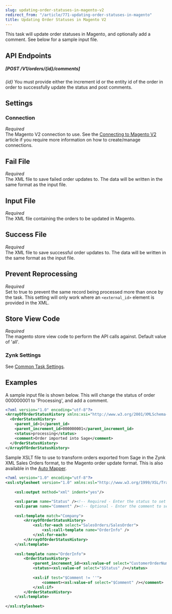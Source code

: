 ```yaml
---
slug: updating-order-statuses-in-magento-v2
redirect_from: "/article/771-updating-order-statuses-in-magento"
title: Updating Order Statuses in Magento V2
---
```

This task will update order statuses in Magento, and optionally add a comment. See below for a sample input file.

## API Endpoints
##### [POST /V1/orders/{id}/comments]
_{id}_ You must provide either the increment id or the entity id of the order in order to successfully update the status and post comments.

## Settings
### Connection
_Required_  
The Magento V2 connection to use. See the [Connecting to Magento V2](connecting-to-magento-v2) article if you require more information on how to create/manage connections.

## Fail File
_Required_  
The XML file to save failed order updates to. The data will be written in the same format as the input file.

## Input File
_Required_  
The XML file containing the orders to be updated in Magento.

## Success File
_Required_  
The XML file to save successful order updates to. The data will be written in the same format as the input file.

## Prevent Reprocessing
_Required_  
Set to true to prevent the same record being processed more than once by the task. This setting will only work where an `<external_id>` element is provided in the XML.

## Store View Code
_Required_  
The magento store view code to perform the API calls against. Default value of 'all'.

### Zynk Settings
See [Common Task Settings](common-task-settings).

## Examples
A sample input file is shown below. This will change the status of order 000000001 to 'Processing', and add a comment.
```xml
<?xml version="1.0" encoding="utf-8"?>
<ArrayOfOrderStatusHistory xmlns:xsi="http://www.w3.org/2001/XMLSchema-instance" xmlns:xsd="http://www.w3.org/2001/XMLSchema">
  <OrderStatusHistory>
    <parent_id>1</parent_id>
    <parent_increment_id>000000001</parent_increment_id>
    <status>processing</status>
    <comment>Order imported into Sage</comment>
  </OrderStatusHistory>
</ArrayOfOrderStatusHistory>
```

Sample XSLT file to use to transform orders exported from Sage in the Zynk XML Sales Orders format, to the Magento order update format. This is also available in the [Auto Mapper](auto-mapper).
```xml
<?xml version="1.0" encoding="utf-8"?>
<xsl:stylesheet version="1.0" xmlns:xsl="http://www.w3.org/1999/XSL/Transform">
    
    <xsl:output method="xml" indent="yes"/>

    <xsl:param name="Status" /><!-- Required - Enter the status to set in Magento -->
    <xsl:param name="Comment" /><!-- Optional - Enter the comment to set in Magento -->
    
    <xsl:template match="Company">
        <ArrayOfOrderStatusHistory>
            <xsl:for-each select="SalesOrders/SalesOrder">
                <xsl:call-template name="OrderInfo" />
            </xsl:for-each>
        </ArrayOfOrderStatusHistory>
    </xsl:template>
    
    <xsl:template name="OrderInfo">
        <OrderStatusHistory>
            <parent_increment_id><xsl:value-of select="CustomerOrderNumber" /></parent_increment_id>
            <status><xsl:value-of select="$Status" /></status>
    
            <xsl:if test="$Comment != ''">
                <comment><xsl:value-of select="$Comment" /></comment>
            </xsl:if>
        </OrderStatusHistory>
    </xsl:template>
    
</xsl:stylesheet>
```
